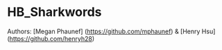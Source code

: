 # HB_Sharkwords

Authors: [Megan Phaunef] (https://github.com/mphaunef) & [Henry Hsu] (https://github.com/henryh28)


